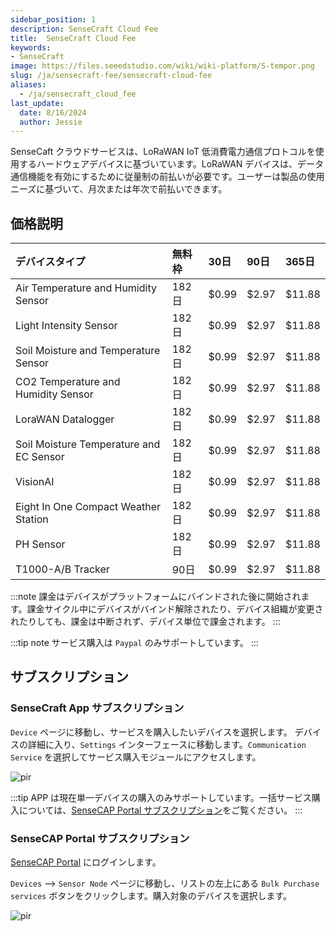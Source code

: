 ```yaml
---
sidebar_position: 1
description: SenseCraft Cloud Fee
title:  SenseCraft Cloud Fee
keywords:
- SenseCraft
image: https://files.seeedstudio.com/wiki/wiki-platform/S-tempor.png
slug: /ja/sensecraft-fee/sensecraft-cloud-fee
aliases:
  - /ja/sensecraft_cloud_fee
last_update:
  date: 8/16/2024
  author: Jessie
---
```


SenseCaft クラウドサービスは、LoRaWAN IoT 低消費電力通信プロトコルを使用するハードウェアデバイスに基づいています。LoRaWAN デバイスは、データ通信機能を有効にするために従量制の前払いが必要です。ユーザーは製品の使用ニーズに基づいて、月次または年次で前払いできます。

## 価格説明

|**デバイスタイプ**|**無料枠**|**30日**|**90日**|**365日**|
| :- | :- | :- | :- | :- |
|Air Temperature and Humidity Sensor|182日|$0.99|$2.97|$11.88|
|Light Intensity Sensor|182日|$0.99|$2.97|$11.88|
|Soil Moisture and Temperature Sensor|182日|$0.99|$2.97|$11.88|
|CO2 Temperature and Humidity Sensor|182日|$0.99|$2.97|$11.88|
|LoraWAN Datalogger|182日|$0.99|$2.97|$11.88|
|Soil Moisture Temperature and EC Sensor|182日|$0.99|$2.97|$11.88|
|VisionAI|182日|$0.99|$2.97|$11.88|
|Eight In One Compact Weather Station|182日|$0.99|$2.97|$11.88|
|PH Sensor|182日|$0.99|$2.97|$11.88|
|T1000-A/B Tracker|90日|$0.99|$2.97|$11.88|

:::note
課金はデバイスがプラットフォームにバインドされた後に開始されます。課金サイクル中にデバイスがバインド解除されたり、デバイス組織が変更されたりしても、課金は中断されず、デバイス単位で課金されます。
:::

:::tip note
サービス購入は `Paypal` のみサポートしています。
:::

## サブスクリプション

### SenseCraft App サブスクリプション

`Device` ページに移動し、サービスを購入したいデバイスを選択します。
デバイスの詳細に入り、`Settings` インターフェースに移動します。`Communication Service` を選択してサービス購入モジュールにアクセスします。

<p style={{textAlign: 'center'}}><img src="https://files.seeedstudio.com/wiki/sensecap_mate_app/fee_1.png" alt="pir" width={600} height="auto" /></p>

:::tip
APP は現在単一デバイスの購入のみサポートしています。一括サービス購入については、[SenseCAP Portal サブスクリプション](https://wiki.seeedstudio.com/ja/sensecraft_cloud_fee/#sensecap-portal-services-subscription)をご覧ください。
:::

### SenseCAP Portal サブスクリプション

[SenseCAP Portal](https://sensecap.seeed.cc) にログインします。

`Devices` —> `Sensor Node` ページに移動し、リストの左上にある `Bulk Purchase services` ボタンをクリックします。購入対象のデバイスを選択します。

<p style={{textAlign: 'center'}}><img src="https://files.seeedstudio.com/wiki/sensecap_mate_app/portal_fee_1.png" alt="pir" width={600} height="auto" /></p>